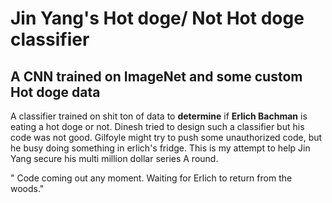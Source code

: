 # Jin Yang's Hot doge/ Not Hot doge classifier
## A CNN trained on ImageNet and some custom Hot doge data
A classifier trained on shit ton of data to __determine__ if **Erlich Bachman** is eating a 
hot doge or not.
Dinesh tried to design such a classifier but his code was not good.
Gilfoyle might try to push some unauthorized code, but he busy doing something in erlich's fridge.
This is my attempt to help Jin Yang secure his multi million dollar series A round.

" Code coming out any moment. Waiting for Erlich to return from the woods." 
